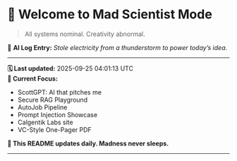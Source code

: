 # 🧪 Welcome to Mad Scientist Mode

> All systems nominal. Creativity abnormal.

🧠 **AI Log Entry:** _Stole electricity from a thunderstorm to power today’s idea._

---

**🗓 Last updated:** 2025-09-25 04:01:13 UTC  
**🧠 Current Focus:**  
- ScottGPT: AI that pitches me
- Secure RAG Playground
- AutoJob Pipeline
- Prompt Injection Showcase
- Calgentik Labs site
- VC-Style One-Pager PDF

**🔁 This README updates daily. Madness never sleeps.**

---
